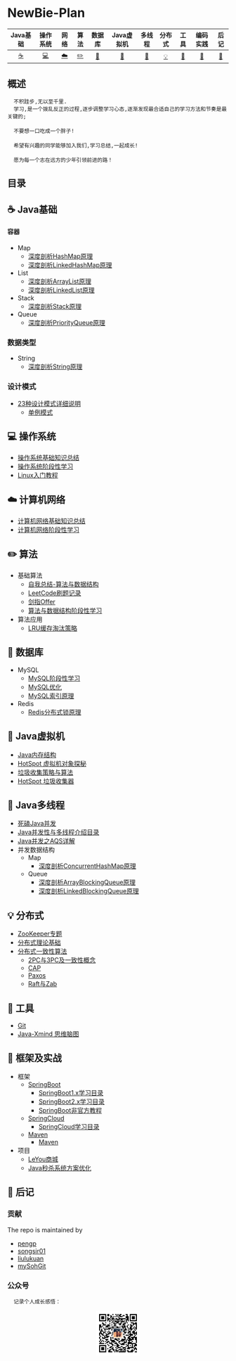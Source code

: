# NewBie-Plan

|           Java基础             |             操作系统                   |             网络               |             算法                     |               数据库                   |          Java虚拟机            |               多线程                 |                分布式                  |              工具              |                  编码实践             |                 后记                  |
| :----------------------------: | :----------------------------------: | :----------------------------: |     :------------------------------: | :----------------------------------: | :----------------------------: |   :------------------------------: | :----------------------------------: | :----------------------------: | :------------------------------: | :----------------------------------: |
| [:coffee:](#coffee-Java基础)    | [:computer:](#computer-操作系统)      | [:cloud:](#cloud-计算机网络)     | [:pencil2:](#pencil2-算法)        | [:floppy_disk:](#floppy_disk-数据库)  |[:art:](#art-Java虚拟机)         | [:couple:](#coffee-Java多线程) | [:bulb:](#bulb-分布式) | [:hammer:](#hammer-工具) | [:speak_no_evil:](#speak_no_evil-框架及实战) | [:memo:](#memo-后记) |
## 概述
```
  不积跬步,无以至千里.
  学习,是一个拨乱反正的过程,逐步调整学习心态,逐渐发现最合适自己的学习方法和节奏是最关键的;
  
  不要想一口吃成一个胖子!
  
  希望有兴趣的同学能够加入我们,学习总结,一起成长!

  愿为每一个志在远方的少年引领前进的路！
```
## 目录
## :coffee: Java基础
#### 容器

  - Map
    - [深度剖析HashMap原理](/docs/notes/Java基础/Java-容器/Map/HashMap.md)<br>
    - [深度剖析LinkedHashMap原理](https://www.jianshu.com/p/8f4f58b4b8ab)
  - List  
    - [深度剖析ArrayList原理](/docs/notes/Java基础/Java-容器/Collection集合/基础知识/ArrayList.md)<br>
    - [深度剖析LinkedList原理](/docs/notes/Java基础/Java-容器/Collection集合/基础知识/LinkedList.md)<br>
  - Stack
    - [深度剖析Stack原理](/docs/notes/Java基础/Java-容器/Collection集合/基础知识/Stack.md)
  - Queue
    - [深度剖析PriorityQueue原理](https://blog.csdn.net/qq_35326718/article/details/72866180)

### 数据类型
 - String 
   - [深度剖析String原理](/docs/notes/Java基础/Java-数据类型/引用数据类型/String.md)
### 设计模式
 - [23种设计模式详细说明](http://c.biancheng.net/design_pattern/)
    - [单例模式](/notes/设计模式/单例模式.md)
## :computer: 操作系统
 - [操作系统基础知识总结](https://blog.csdn.net/qq_35564813/article/details/80651259)
 - [操作系统阶段性学习](https://blog.csdn.net/qq_31278903/article/category/7954154)
 - [Linux入门教程](http://c.biancheng.net/linux_tutorial/)
## :cloud: 计算机网络
 - [计算机网络基础知识总结](https://blog.csdn.net/qq_34337272/article/details/81776275)
 - [计算机网络阶段性学习](https://blog.csdn.net/qq_35533401/article/category/7507100/)
## :pencil2: 算法
 - 基础算法
   - [自我总结-算法与数据结构]()
   - [LeetCode刷题记录](https://github.com/553899811/LeetCode)
   - [剑指Offer]()
   - [算法与数据结构阶段性学习](https://www.geeksforgeeks.org/fundamentals-of-algorithms/)
 - 算法应用
   - [LRU缓存淘汰策略]()
## :floppy_disk: 数据库
 - MySQL
   - [MySQL阶段性学习](https://guobinhit.blog.csdn.net/column/info/16138/)
   - [MySQL优化](http://www.zhenganwen.top/posts/62645e84/)
   - [MySQL索引原理](https://blog.csdn.net/u013967628/article/details/84305511)
 - Redis
   - [Redis分布式锁原理]()
## :art: Java虚拟机
 - [Java内存结构](docs/notes/Java虚拟机/Java内存区域.md)
 - [HotSpot 虚拟机对象探秘]()
 - [垃圾收集策略与算法]()
 - [HotSpot 垃圾收集器]()
## :couple: Java多线程
 - [死磕Java并发](http://cmsblogs.com/?p=2611)
 - [Java并发性与多线程介绍目录](http://ifeve.com/java-concurrency-thread-directory/)
 - [Java并发之AQS详解](https://www.cnblogs.com/waterystone/p/4920797.html) 
 - 并发数据结构
   - Map
     - [深度剖析ConcurrentHashMap原理](http://www.importnew.com/28263.html)
   - Queue
     - [深度剖析ArrayBlockingQueue原理](https://blog.csdn.net/zzp_403184692/article/details/8021615)
     - [深度剖析LinkedBlockingQueue原理](https://blog.csdn.net/tonywu1992/article/details/83419448)
## :bulb: 分布式
 - [ZooKeeper专题](docs/notes/分布式/ZooKeeper/)
 - [分布式理论基础](https://github.com/xingshaocheng/architect-awesome/blob/master/README.md#%E5%88%86%E5%B8%83%E5%BC%8F%E4%B8%80%E8%87%B4)
 - [分布式一致性算法](https://www.cnblogs.com/bangerlee/tag/%E5%88%86%E5%B8%83%E5%BC%8F%E7%B3%BB%E7%BB%9F/)
   - [2PC与3PC及一致性概念](https://www.cnblogs.com/bangerlee/p/5268485.html)
   - [CAP](https://www.cnblogs.com/bangerlee/p/5328888.html)
   - [Paxos](https://www.cnblogs.com/bangerlee/p/5655754.html)
   - [Raft与Zab](https://www.cnblogs.com/bangerlee/p/5991417.html)
## :hammer: 工具
 - [Git](/notes/工具及组件/Git.md)
 - [Java-Xmind 思维脑图](https://github.com/553899811/Java-Xmind)
## :speak_no_evil: 框架及实战
 - 框架
   - [SpringBoot](https://spring.io/projects/spring-boot)
     - [SpringBoot1.x学习目录](http://blog.didispace.com/spring-boot-learning-1x/)
     - [SpringBoot2.x学习目录](http://blog.didispace.com/spring-boot-learning-2x/)
     - [SpringBoot非官方教程](https://blog.csdn.net/forezp/column/info/15397)
   - [SpringCloud](https://spring.io/projects/spring-cloud)
     - [SpringCloud学习目录](http://blog.didispace.com/spring-cloud-learning/)
   - [Maven](http://maven.apache.org/)
     - [Maven](https://www.cnblogs.com/xdp-gacl/tag/Maven%E5%AD%A6%E4%B9%A0%E6%80%BB%E7%BB%93/)
 - 项目
   - [LeYou商城](https://space.bilibili.com/248011590/video) 
   - [Java秒杀系统方案优化](https://pan.baidu.com/s/1W-cMJT0Q7BDiwrywI9VucQ)
## :memo: 后记
### 贡献
 The repo is maintained by

 - [pengp](https://github.com/pengp)</br>
 - [songsir01](https://github.com/songsir01)</br>
 - [liulukuan](https://github.com/liulukuan)</br>
 - [mySohGit](https://github.com/mySohGit)
    
### 公众号
```
  记录个人成长感悟：
```
<center>
<img src="about/_media/conghuajidan.jpg" width="20%" height="20%"/>
</center>

